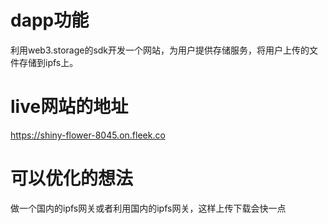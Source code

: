 # dapp功能
利用web3.storage的sdk开发一个网站，为用户提供存储服务，将用户上传的文件存储到ipfs上。

# live网站的地址
https://shiny-flower-8045.on.fleek.co

# 可以优化的想法
做一个国内的ipfs网关或者利用国内的ipfs网关，这样上传下载会快一点